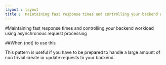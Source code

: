 ```yaml
---
layout : layout
title :  Maintaining fast response times and controlling your backend workload
---
```


#Maintaining fast response times and controlling your backend workload using asynchronous request processing

##When (not) to use this

This pattern is useful if you have to be prepared to handle a large amount of non trivial create or update requests to your backend. 

